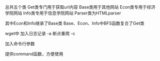 总共五个类
Get类专门用于获取url内容
Base类用于其他网站
Econ类专用于经济学院网站
Info类专用于信息学院网站
Parser类为HTMLparser

其中Econ和Info继承了Base类
Base、Econ、Info中BFS函数复合了Get类

wget中
加入日志记录 -a
断点重爬 -c

加入命令行参数

提供command函数，方便使用
